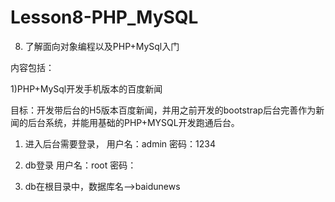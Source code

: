 # Lesson8-PHP_MySQL
8. 了解面向对象编程以及PHP+MySql入门

内容包括：

1)PHP+MySql开发手机版本的百度新闻

目标：开发带后台的H5版本百度新闻，并用之前开发的bootstrap后台完善作为新闻的后台系统，并能用基础的PHP+MYSQL开发跑通后台。

1. 进入后台需要登录，
用户名：admin
密码：1234

2. db登录
用户名：root
密码：

3. db在根目录中，数据库名-->baidunews

